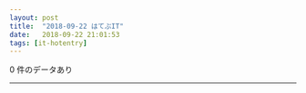 ```yaml
---
layout: post
title:  "2018-09-22 はてぶIT"
date:   2018-09-22 21:01:53
tags: [it-hotentry]
---
```

0 件のデータあり

<hr>

